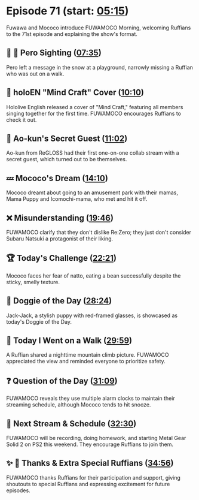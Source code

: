 # Episode 71 (start: [05:15](https://youtu.be/MR38tWe0r38?t=05m15s))

Fuwawa and Mococo introduce FUWAMOCO Morning, welcoming Ruffians to the 71st episode and explaining the show's format.

## 👀 💜 Pero Sighting ([07:35](https://youtu.be/MR38tWe0r38?t=07m35s))

Pero left a message in the snow at a playground, narrowly missing a Ruffian who was out on a walk.

## 🎤 holoEN "Mind Craft" Cover ([10:10](https://youtu.be/MR38tWe0r38?t=10m10s))

Hololive English released a cover of "Mind Craft," featuring all members singing together for the first time. FUWAMOCO encourages Ruffians to check it out.

## 🤫 Ao-kun's Secret Guest ([11:02](https://youtu.be/MR38tWe0r38?t=11m02s))

Ao-kun from ReGLOSS had their first one-on-one collab stream with a secret guest, which turned out to be themselves.

## 💤 Mococo's Dream ([14:10](https://youtu.be/MR38tWe0r38?t=14m10s))

Mococo dreamt about going to an amusement park with their mamas, Mama Puppy and Icomochi-mama, who met and hit it off.

## ❌ Misunderstanding ([19:46](https://youtu.be/MR38tWe0r38?t=19m46s))

FUWAMOCO clarify that they don't dislike Re:Zero; they just don't consider Subaru Natsuki a protagonist of their liking.

## 🏆 Today's Challenge ([22:21](https://youtu.be/MR38tWe0r38?t=22m21s))

Mococo faces her fear of natto, eating a bean successfully despite the sticky, smelly texture.

## 🐶 Doggie of the Day ([28:24](https://youtu.be/MR38tWe0r38?t=28m24s))

Jack-Jack, a stylish puppy with red-framed glasses, is showcased as today's Doggie of the Day.

## 🚶 Today I Went on a Walk ([29:59](https://youtu.be/MR38tWe0r38?t=29m59s))

A Ruffian shared a nighttime mountain climb picture. FUWAMOCO appreciated the view and reminded everyone to prioritize safety.

## ❓ Question of the Day ([31:09](https://youtu.be/MR38tWe0r38?t=31m09s))

FUWAMOCO reveals they use multiple alarm clocks to maintain their streaming schedule, although Mococo tends to hit snooze.

## 📅 Next Stream & Schedule ([32:30](https://youtu.be/MR38tWe0r38?t=32m30s))

FUWAMOCO will be recording, doing homework, and starting Metal Gear Solid 2 on PS2 this weekend. They encourage Ruffians to join them.

## ✨ 🐾 Thanks & Extra Special Ruffians ([34:56](https://youtu.be/MR38tWe0r38?t=34m56s))

FUWAMOCO thanks Ruffians for their participation and support, giving shoutouts to special Ruffians and expressing excitement for future episodes.
